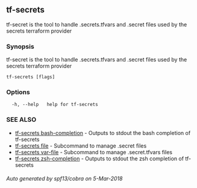 ## tf-secrets

tf-secret is the tool to handle .secrets.tfvars and .secret files used by the secrets terraform provider

### Synopsis


tf-secret is the tool to handle .secrets.tfvars and .secret files used by the secrets terraform provider

```
tf-secrets [flags]
```

### Options

```
  -h, --help   help for tf-secrets
```

### SEE ALSO
* [tf-secrets bash-completion](tf-secrets_bash-completion.md)	 - Outputs to stdout the bash completion of tf-secrets
* [tf-secrets file](tf-secrets_file.md)	 - Subcommand to manage .secret files
* [tf-secrets var-file](tf-secrets_var-file.md)	 - Subcommand to manage .secret.tfvars files
* [tf-secrets zsh-completion](tf-secrets_zsh-completion.md)	 - Outputs to stdout the zsh completion of tf-secrets

###### Auto generated by spf13/cobra on 5-Mar-2018

